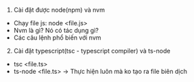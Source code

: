 1. Cài đặt được node(npm) và nvm

- Chạy file js: node <file.js>
- Nvm là gì? Nó có tác dụng gì?
- Các câu lệnh phổ biến với nvm

2. Cài đặt typescript(tsc - typescript compiler) và ts-node

- tsc <file.ts>
- ts-node <file.ts> -> Thực hiện luôn mà ko tạo ra file biên dịch
